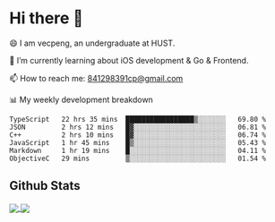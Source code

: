 
# Hi there 👋
😄 I am vecpeng, an undergraduate at HUST.

🌱 I’m currently learning about iOS development & Go & Frontend.

📫 How to reach me: 841298391cp@gmail.com

📊 My weekly development breakdown
<!--START_SECTION:waka-->

```text
TypeScript   22 hrs 35 mins  █████████████████▒░░░░░░░   69.80 %
JSON         2 hrs 12 mins   █▓░░░░░░░░░░░░░░░░░░░░░░░   06.81 %
C++          2 hrs 10 mins   █▓░░░░░░░░░░░░░░░░░░░░░░░   06.74 %
JavaScript   1 hr 45 mins    █▒░░░░░░░░░░░░░░░░░░░░░░░   05.43 %
Markdown     1 hr 19 mins    █░░░░░░░░░░░░░░░░░░░░░░░░   04.11 %
ObjectiveC   29 mins         ▒░░░░░░░░░░░░░░░░░░░░░░░░   01.54 %
```

<!--END_SECTION:waka-->

## Github Stats
<a href="https://github.com/anuraghazra/github-readme-stats">
  <img align="center" src="https://github-readme-stats.vercel.app/api?username=vecpeng&count_private=true&hide=stars" />
</a>
<a href="https://github.com/anuraghazra/convoychat">
  <img align="center" src="https://github-readme-stats.vercel.app/api/top-langs/?username=vecpeng&layout=compact" />
</a>
